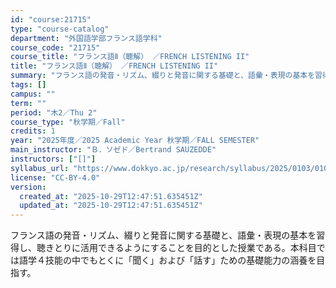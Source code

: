 ```yaml
---
id: "course:21715"
type: "course-catalog"
department: "外国語学部フランス語学科"
course_code: "21715"
course_title: "フランス語Ⅱ（聴解） ／FRENCH LISTENING II"
title: "フランス語Ⅱ（聴解） ／FRENCH LISTENING II"
summary: "フランス語の発音・リズム、綴りと発音に関する基礎と、語彙・表現の基本を習得し、聴きとりに活用できるようにすることを目的とした授業である。本科目では語学４技能の中でもとくに「聞く」および「話す」ための基礎能力の涵養を目指す。"
tags: []
campus: ""
term: ""
period: "木2／Thu 2"
course_type: "秋学期／Fall"
credits: 1
year: "2025年度／2025 Academic Year 秋学期／FALL SEMESTER"
main_instructor: "Ｂ．ソゼド／Bertrand SAUZEDDE"
instructors: ["[]"]
syllabus_url: "https://www.dokkyo.ac.jp/research/syllabus/2025/0103/0103_21715_ja_JP.html"
license: "CC-BY-4.0"
version:
  created_at: "2025-10-29T12:47:51.635451Z"
  updated_at: "2025-10-29T12:47:51.635451Z"
---
```

フランス語の発音・リズム、綴りと発音に関する基礎と、語彙・表現の基本を習得し、聴きとりに活用できるようにすることを目的とした授業である。本科目では語学４技能の中でもとくに「聞く」および「話す」ための基礎能力の涵養を目指す。
